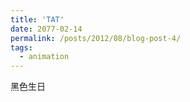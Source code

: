 ```yaml
---
title: 'TAT'
date: 2077-02-14
permalink: /posts/2012/08/blog-post-4/
tags:
  - animation
---
```


黑色生日 <!--To disable scheduling of future posts, edit `config.yml` and set `future: false`. -->
